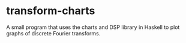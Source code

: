 # transform-charts
A small program that uses the charts and DSP library in Haskell to plot graphs of discrete Fourier transforms.
